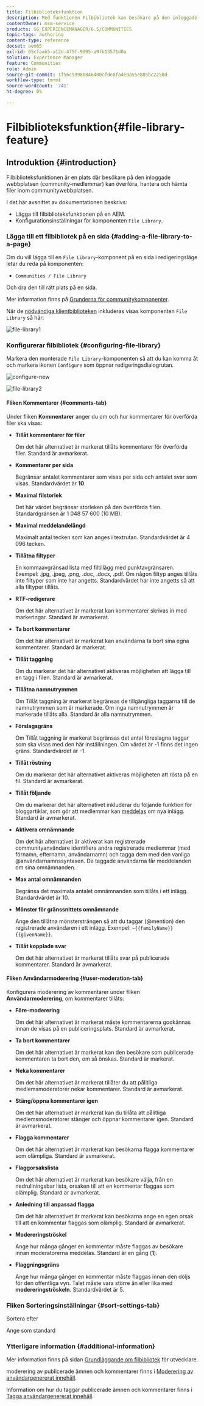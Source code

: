 ```yaml
---
title: Filbiblioteksfunktion
description: Med funktionen Filbibliotek kan besökare på den inloggade webbplatsen överföra, hantera och hämta filer.
contentOwner: msm-service
products: SG_EXPERIENCEMANAGER/6.5/COMMUNITIES
topic-tags: authoring
content-type: reference
docset: aem65
exl-id: 05cfaab5-a12d-475f-9095-a9fb13571d0a
solution: Experience Manager
feature: Communities
role: Admin
source-git-commit: 1f56c99980846400cfde8fa4e9a55e885bc2258d
workflow-type: tm+mt
source-wordcount: '741'
ht-degree: 0%

---
```


# Filbiblioteksfunktion{#file-library-feature}

## Introduktion {#introduction}

Filbiblioteksfunktionen är en plats där besökare på den inloggade webbplatsen (community-medlemmar) kan överföra, hantera och hämta filer inom communitywebbplatsen.

I det här avsnittet av dokumentationen beskrivs:

* Lägga till filbiblioteksfunktionen på en AEM.
* Konfigurationsinställningar för komponenten `File Library`.

### Lägga till ett filbibliotek på en sida {#adding-a-file-library-to-a-page}

Om du vill lägga till en `File Library`-komponent på en sida i redigeringsläge letar du reda på komponenten:

* `Communities / File Library`

Och dra den till rätt plats på en sida.

Mer information finns på [Grunderna för communitykomponenter](/help/communities/basics.md).

När de [nödvändiga klientbiblioteken](/help/communities/essentials-file-library.md#essentials-for-client-side) inkluderas visas komponenten `File Library` så här:

![file-library1](assets/file-library1.png)

### Konfigurerar filbibliotek {#configuring-file-library}

Markera den monterade `File Library`-komponenten så att du kan komma åt och markera ikonen `Configure` som öppnar redigeringsdialogrutan.

![configure-new](assets/configure-new.png)

![file-library2](assets/file-library2.png)

#### Fliken Kommentarer {#comments-tab}

Under fliken **Kommentarer** anger du om och hur kommentarer för överförda filer ska visas:

* **Tillåt kommentarer för filer**

  Om det här alternativet är markerat tillåts kommentarer för överförda filer. Standard är avmarkerat.

* **Kommentarer per sida**

  Begränsar antalet kommentarer som visas per sida och antalet svar som visas. Standardvärdet är **10**.

* **Maximal filstorlek**

  Det här värdet begränsar storleken på den överförda filen. Standardgränsen är 1 048 57 600 (10 MB).

* **Maximal meddelandelängd**

  Maximalt antal tecken som kan anges i textrutan. Standardvärdet är 4 096 tecken.

* **Tillåtna filtyper**

  En kommaavgränsad lista med filtillägg med punktavgränsaren. Exempel: .jpg, .jpeg, .png, .doc, .docx, .pdf. Om någon filtyp anges tillåts inte filtyper som inte har angetts. Standardvärdet har inte angetts så att alla filtyper tillåts.

* **RTF-redigerare**

  Om det här alternativet är markerat kan kommentarer skrivas in med markeringar. Standard är avmarkerat.

* **Ta bort kommentarer**

  Om det här alternativet är markerat kan användarna ta bort sina egna kommentarer. Standard är markerat.

* **Tillåt taggning**

  Om du markerar det här alternativet aktiveras möjligheten att lägga till en tagg i filen. Standard är avmarkerat.

* **Tillåtna namnutrymmen**

  Om Tillåt taggning är markerat begränsas de tillgängliga taggarna till de namnutrymmen som är markerade. Om inga namnutrymmen är markerade tillåts alla. Standard är alla namnutrymmen.

* **Förslagsgräns**

  Om Tillåt taggning är markerat begränsas det antal föreslagna taggar som ska visas med den här inställningen. Om värdet är -1 finns det ingen gräns. Standardvärdet är -1.

* **Tillåt röstning**

  Om du markerar det här alternativet aktiveras möjligheten att rösta på en fil. Standard är avmarkerat.

* **Tillåt följande**

  Om du markerar det här alternativet inkluderar du följande funktion för bloggartiklar, som gör att medlemmar kan [meddelas](/help/communities/notifications.md) om nya inlägg. Standard är avmarkerat.

* **Aktivera omnämnande**

  Om det här alternativet är aktiverat kan registrerade communityanvändare identifiera andra registrerade medlemmar (med förnamn, efternamn, användarnamn) och tagga dem med den vanliga @användarnamnssyntaxen. De taggade användarna får meddelanden om sina omnämnanden.

* **Max antal omnämnanden**

  Begränsa det maximala antalet omnämnanden som tillåts i ett inlägg. Standardvärdet är 10.

* **Mönster för gränssnittets omnämnande**

  Ange den tillåtna mönstersträngen så att du taggar (@mention) den registrerade användaren i ett inlägg. Exempel: `~{{familyName}}{{givenName}}`.

* **Tillåt kopplade svar**

  Om det här alternativet är markerat tillåts svar på publicerade kommentarer. Standard är avmarkerat.

#### Fliken Användarmoderering {#user-moderation-tab}

Konfigurera moderering av kommentarer under fliken **Användarmoderering**, om kommentarer tillåts:

* **Före-moderering**

  Om det här alternativet är markerat måste kommentarerna godkännas innan de visas på en publiceringsplats. Standard är avmarkerat.

* **Ta bort kommentarer**

  Om det här alternativet är markerat kan den besökare som publicerade kommentaren ta bort den, om så önskas. Standard är markerat.

* **Neka kommentarer**

  Om det här alternativet är markerat tillåter du att pålitliga medlemsmoderatorer nekar kommentarer. Standard är avmarkerat.

* **Stäng/öppna kommentarer igen**

  Om det här alternativet är markerat kan du tillåta att pålitliga medlemsmoderatorer stänger och öppnar kommentarer igen. Standard är avmarkerat.

* **Flagga kommentarer**

  Om det här alternativet är markerat kan besökarna flagga kommentarer som olämpliga. Standard är avmarkerat.

* **Flaggorsakslista**

  Om det här alternativet är markerat kan besökare välja, från en nedrullningsbar lista, orsaken till att en kommentar flaggas som olämplig. Standard är avmarkerat.

* **Anledning till anpassad flagga**

  Om det här alternativet är markerat kan besökarna ange en egen orsak till att en kommentar flaggas som olämplig. Standard är avmarkerat.

* **Modereringströskel**

  Ange hur många gånger en kommentar måste flaggas av besökare innan moderatorerna meddelas. Standard är en gång (**1**).

* **Flaggningsgräns**

  Ange hur många gånger en kommentar måste flaggas innan den döljs för den offentliga vyn. Talet måste vara större än eller lika med **modereringströskeln**. Standardvärdet är 5.

### Fliken Sorteringsinställningar {#sort-settings-tab}

Sortera efter

Ange som standard

### Ytterligare information {#additional-information}

Mer information finns på sidan [Grundläggande om filbibliotek](/help/communities/essentials-file-library.md) för utvecklare.

moderering av publicerade ämnen och kommentarer finns i [Moderering av användargenererat innehåll](/help/communities/moderate-ugc.md).

Information om hur du taggar publicerade ämnen och kommentarer finns i [Tagga användargenererat innehåll](/help/communities/tag-ugc.md).
